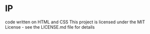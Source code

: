 # IP
code written on HTML and CSS
This project is licensed under the MIT License - see the LICENSE.md file for details
